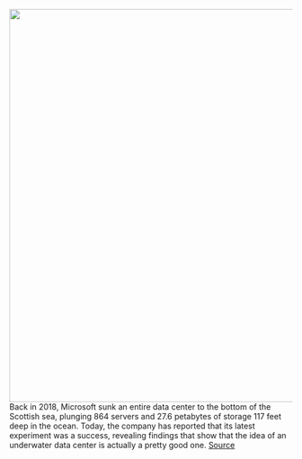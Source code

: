 <img src='https://cdn.vox-cdn.com/thumbor/NXvCcPY5QKCUh7A2pPJeT2RPEsE=/0x0:1920x1280/1200x800/filters:focal(807x487:1113x793)/cdn.vox-cdn.com/uploads/chorus_image/image/67405296/6_390Microsoft_0374_1920x1280_1.0.jpg' width='700px' /><br/>
Back in 2018, Microsoft sunk an entire data center to the bottom of the Scottish sea, plunging 864 servers and 27.6 petabytes of storage 117 feet deep in the ocean. Today, the company has reported that its latest experiment was a success, revealing findings that show that the idea of an underwater data center is actually a pretty good one.
<a href='https://www.theverge.com/2020/9/14/21436746/microsoft-project-natick-data-center-server-underwater-cooling-reliability'> Source <a/>